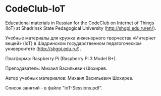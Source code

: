 # CodeClub-IoT
Educational materials in Russian for the CodeClub on Internet of Things (IoT) at Shadrinsk State Pedagogical University (http://shgpi.edu.ru/en/).

Учебные материалы для кружка инженерного творчества «Интернет вещей» (IoT) в Шадринском государственном педагогоческом университете (http://shgpi.edu.ru/).

Платформа: Raspberry Pi (Raspberry Pi 3 Model B+).

Преподаватель: Михаил Васильевич Шохирев.

Автор учебных материалов: Михаил Васильевич Шохирев.

Список занятий - в файле "IoT-Sessions.pdf".
